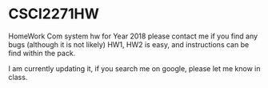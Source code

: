 # CSCI2271HW
HomeWork
Com system hw
for Year 2018
please contact me if you find any bugs (although it is not likely)
HW1, HW2 is easy, and instructions can be find within the pack.

I am currently updating it, if you search me on google, please let me know in class.

